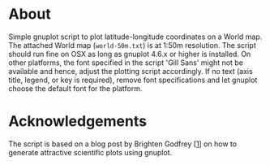 # About

Simple gnuplot script to plot latitude-longitude coordinates on a World map. The attached World map (`world-50m.txt`) is at 1:50m resolution. The script should run fine on OSX as long as gnuplot 4.6.x or higher is installed. On other platforms, the font specified in the script 'Gill Sans' might not be available and hence, adjust the plotting script accordingly. If no text (axis title, legend, or key is required), remove font specifications and let gnuplot choose the default font for the platform.

# Acknowledgements

The script is based on a blog post by Brighten Godfrey [[1]] on how to generate attractive scientific plots using gnuplot.

[1]: http://youinfinitesnake.blogspot.de/2011/02/attractive-scientific-plots-with.html